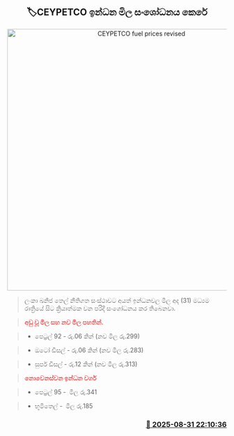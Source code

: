 <p align='center'><b><h2 align='center' title='CEYPETCO fuel prices revised'>🏷CEYPETCO ඉන්ධන මිල සං‍ශෝධනය කෙරේ</h2></b></p>
<p align='center'><img src='https://helakuru.sgp1.cdn.digitaloceanspaces.com/esana/images/lib/fule-price-22[1].jpg' width='600' alt='CEYPETCO fuel prices revised'></p>

> ලංකා ඛනිජ තෙල් නීතිගත සංස්ථාවට අයත් ඉන්ධනවල මිල අද (31) මධ්‍යම රාත්‍රියේ සිට ක්‍රියාත්මක වන පරිදි සංශෝධනය කර තිබෙනවා.

> <span style='color:#e64d4d'><strong>අඩු වූ මිල සහ නව මිල පහතින්.</strong></span>

> * පෙට්‍රල් 92 - රු.06 කින් (නව මිල රු.299)

> * ඔටෝ ඩීසල් - රු.06 කින් (නව මිල රු.283)

> * සුපර් ඩීසල් - රු.12 කින් (නව මිල රු.313)

> <span style='color:#e64d4d'><strong>නොවෙනස්වන ඉන්ධන වර්ග</strong></span>

> * පෙට්‍රල් 95 -  මිල රු.341

> * භූමිතෙල් -  මිල රු.185



<h3 align='right'><a href='https://www.helakuru.lk/esana/p/113228/'>📅 2025-08-31 22:10:36</a></h3>
